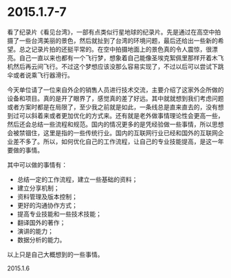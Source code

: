 2015.1.7-7
===========

看了纪录片《看见台湾》，一部有点类似行星地球的纪录片。先是通过在高空中拍摄了一些台湾美丽的景色，然后就扯到了台湾的环境问题，最后还给出一些新的希望。总之记录片拍的还挺平常的。在空中拍摄地面上的景色真的令人震惊，很漂亮。自己一直以来也都有一个飞行梦，想象着自己能像圣埃克絮佩里那样开着木飞机然后再云间飞行。不过这个梦想应该没那么容易实现了，不过以后可以尝试下跳伞或者说乘飞行器滑行。

今天单位请了一位来自外企的销售人员进行技术交流，主要介绍了这家外企所做的设备和项目。真的是开了眼界了，感觉真的差了好远。其中就就想到我们考虑问题或者方案时都是在局限了，至少我之前就是如此，一条线总是直来直去的，没有想到过可以斜着来或者更加优化的方式来。还有就是老外做事情理论性会更高一些，然后还会总结一些流程和规范。国内的情况更多的是凭经验做一些事情，所以思想会被禁锢住，这里是指的一些传统行业。国内的互联网行业已经和国外的互联网企业差不多了。所以，如何优化自己的工作流程，让自己的专业技能提高，是这一年要做的事情。

其中可以做的事情有：
- 总结一定的工作流程，建立一些基础的资料；
- 建立分享机制；
- 资料管理及版本控制；
- 更好的沟通协作方式；
- 提高专业技能和一些技术技能；
- 翻译国外的著作；
- 演讲的能力；
- 数据分析的能力。

以上只是自己大概想到的一些事情。

2015.1.6
